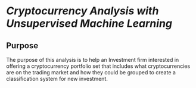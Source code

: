 # _Cryptocurrency Analysis with Unsupervised Machine Learning_

## Purpose

The purpose of this analysis is to help an Investment firm interested in offering a cryptocurrency portfolio set that includes what cryptocurrencies are on the trading market and how they could be grouped to create a classification system for new investment.
